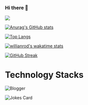 ### Hi there 👋

![](https://komarev.com/ghpvc/?username=udokaokoye)

[![Anurag's GitHub stats](https://github-readme-stats.vercel.app/api?username=udokaokoye&layout=compact&show_icons=true&theme=tokyonight)](https://github.com/udokaokoye/github-readme-stats)


[![Top Langs](https://github-readme-stats.vercel.app/api/top-langs/?username=udokaokoye&layout=compact&theme=tokyonight)](https://github.com/anuraghazra/github-readme-stats)


[![willianrod's wakatime stats](https://github-readme-stats.vercel.app/api/wakatime?username=udokaokoye&layout=compact&theme=tokyonight)](https://github.com/udokaokoye/github-readme-stats)

[![GitHub Streak](https://github-readme-streak-stats.herokuapp.com/?user=udokaokoye&layout=compact&theme=tokyonight)](https://git.io/streak-stats)


<h1>Technology Stacks</h1>

![Blogger](https://img.shields.io/badge/Blogger-FF5722?style=for-the-badge&logo=blogger&logoColor=white)

![Jokes Card](https://readme-jokes.vercel.app/api)

